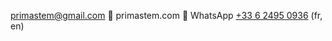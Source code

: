  [primastem@gmail.com](mailto:primastem@gmail.com) 🐞 primastem.com 🐞 WhatsApp [+33 6 2495 0936](https://api.whatsapp.com/send?phone=33624950936) (fr, en)
